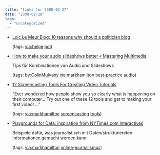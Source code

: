 ```yaml
---
title: "links for 2008-02-27"
date: "2008-02-28"
tags: 
  - "uncategorized"
---
```


- [Loic Le Meur Blog: 10 reasons why should a politician blog](http://loiclemeur.com/english/2004/06/10_reasons_why_.html)
    
    (tags: [via:helge](http://del.icio.us/heinzwittenbrink/via:helge) [pol](http://del.icio.us/heinzwittenbrink/pol))
    
- [How to make your audio slideshows better « Mastering Multimedia](http://masteringmultimedia.wordpress.com/2008/02/20/how-to-make-your-audio-slideshows-better/)
    
    Tips für Kombinationen von Audio und Slideshows
    
    (tags: [by:ColinMulvany](http://del.icio.us/heinzwittenbrink/by:ColinMulvany) [via:markhamilton](http://del.icio.us/heinzwittenbrink/via:markhamilton) [best-practice](http://del.icio.us/heinzwittenbrink/best-practice) [audio](http://del.icio.us/heinzwittenbrink/audio))
    
- [12 Screencasting Tools For Creating Video Tutorials](http://mashable.com/2008/02/21/screencasting-video-tutorials/)
    
    "Ever wondered how people show you so clearly what is happening on their computer... Try out one of these 12 tools and get to making your first video! ..."
    
    (tags: [via:markhamilton](http://del.icio.us/heinzwittenbrink/via:markhamilton) [screencasting](http://del.icio.us/heinzwittenbrink/screencasting) [tools](http://del.icio.us/heinzwittenbrink/tools))
    
- [Playgrounds for Data: Inspiration from NYTimes.com Interactives](http://www.uie.com/articles/nytimes_interactives/)
    
    Beispiele dafür, was journalistisch mit Daten/strukturiereten Informationen gemacht werden kann
    
    (tags: [via:markhamilton](http://del.icio.us/heinzwittenbrink/via:markhamilton) [online-journalismus](http://del.icio.us/heinzwittenbrink/online-journalismus))
